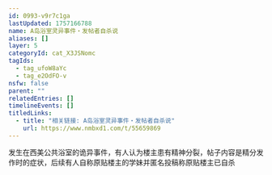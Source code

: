 ```yaml
---
id: 0993-v9r7c1ga
lastUpdated: 1757166788
name: A岛浴室灵异事件・发帖者自杀说
aliases: []
layer: 5
categoryId: cat_X3JSNomc
tagIds:
  - tag_ufoW8aYc
  - tag_e2OdFO-v
nsfw: false
parent: ""
relatedEntries: []
timelineEvents: []
titledLinks:
  - title: "相关链接: A岛浴室灵异事件・发帖者自杀说"
    url: https://www.nmbxd1.com/t/55659869
---
```


发生在西美公共浴室的诡异事件，有人认为楼主患有精神分裂，帖子内容是精分发作时的症状，后续有人自称原贴楼主的学妹并匿名投稿称原贴楼主已自杀